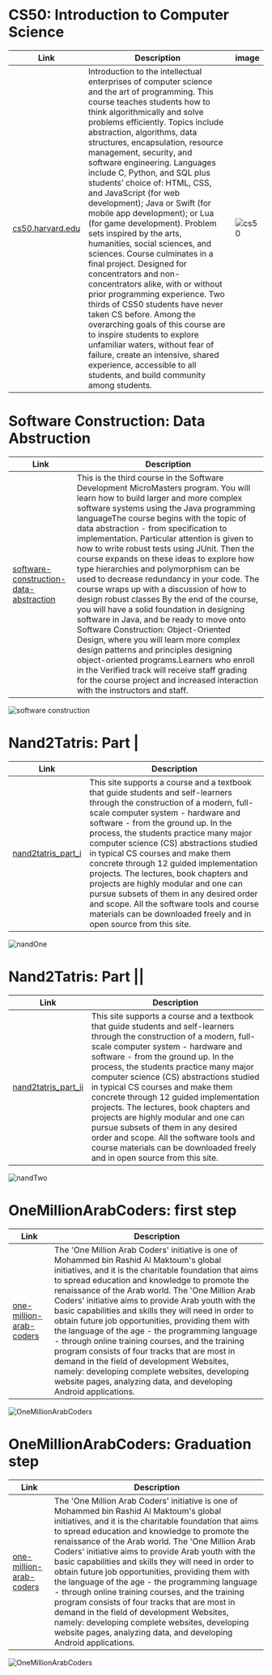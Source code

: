 
# CS50: Introduction to Computer Science
| Link | Description | image
| ----------- | ----------- | -----------
| [cs50.harvard.edu](https://cs50.harvard.edu/x/) | Introduction to the intellectual enterprises of computer science and the art of programming. This course teaches students how to think algorithmically and solve problems efficiently. Topics include abstraction, algorithms, data structures, encapsulation, resource management, security, and software engineering. Languages include C, Python, and SQL plus students’ choice of: HTML, CSS, and JavaScript (for web development); Java or Swift (for mobile app development); or Lua (for game development). Problem sets inspired by the arts, humanities, social sciences, and sciences. Course culminates in a final project. Designed for concentrators and non-concentrators alike, with or without prior programming experience. Two thirds of CS50 students have never taken CS before. Among the overarching goals of this course are to inspire students to explore unfamiliar waters, without fear of failure, create an intensive, shared experience, accessible to all students, and build community among students. | ![cs50](https://i.ibb.co/chfd33c/Harvard-X-CS50-Certificate-ed-X.png)





# Software Construction: Data Abstruction
| Link | Description |
| ----------- | ----------- |
| [software-construction-data-abstraction](https://www.edx.org/course/software-construction-data-abstraction) | This is the third course in the Software Development MicroMasters program. You will learn how to build larger and more complex software systems using the Java programming languageThe course begins with the topic of data abstraction - from specification to implementation. Particular attention is given to how to write robust tests using JUnit. Then the course expands on these ideas to explore how type hierarchies and polymorphism can be used to decrease redundancy in your code. The course wraps up with a discussion of how to design robust classes By the end of the course, you will have a solid foundation in designing software in Java, and be ready to move onto Software Construction: Object-Oriented Design, where you will learn more complex design patterns and principles designing object-oriented programs.Learners who enroll in the Verified track will receive staff grading for the course project and increased interaction with the instructors and staff.|

![software construction](https://i.ibb.co/N1jcJmM/UBCx-Soft-Const1x-Certificate-ed-X.png)

# Nand2Tatris: Part |
| Link | Description |
| ----------- | ----------- |
| [nand2tatris_part_i](https://www.nand2tetris.org/) | This site supports a course and a textbook that guide students and self-learners through the construction of a modern, full-scale computer system - hardware and software - from the ground up. In the process, the students practice many major computer science (CS) abstractions studied in typical CS courses and make them concrete through 12 guided implementation projects. The lectures, book chapters and projects are highly modular and one can pursue subsets of them in any desired order and scope. All the software tools and course materials can be downloaded freely and in open source from this site.|

![nandOne](https://i.ibb.co/qNMnT7b/ceritfcate.png)

# Nand2Tatris: Part ||
| Link | Description |
| ----------- | ----------- |
| [nand2tatris_part_ii](https://www.nand2tetris.org/) | This site supports a course and a textbook that guide students and self-learners through the construction of a modern, full-scale computer system - hardware and software - from the ground up. In the process, the students practice many major computer science (CS) abstractions studied in typical CS courses and make them concrete through 12 guided implementation projects. The lectures, book chapters and projects are highly modular and one can pursue subsets of them in any desired order and scope. All the software tools and course materials can be downloaded freely and in open source from this site.|

![nandTwo](https://i.ibb.co/r0R3skF/ceritfcateii.png)

# OneMillionArabCoders: first step
| Link | Description |
| ----------- | ----------- |
| [one-million-arab-coders](https://www.udacity.com/mena/one-million-arab-coders/) | The 'One Million Arab Coders' initiative is one of Mohammed bin Rashid Al Maktoum's global initiatives, and it is the charitable foundation that aims to spread education and knowledge to promote the renaissance of the Arab world. The 'One Million Arab Coders' initiative aims to provide Arab youth with the basic capabilities and skills they will need in order to obtain future job opportunities, providing them with the language of the age - the programming language - through online training courses, and the training program consists of four tracks that are most in demand in the field of development Websites, namely: developing complete websites, developing website pages, analyzing data, and developing Android applications.|

![OneMillionArabCoders](https://i.ibb.co/s3YXVQc/014c33cb-b32b-4d24-880a-920a3e4317a0.png)

# OneMillionArabCoders: Graduation step
| Link | Description |
| ----------- | ----------- |
| [one-million-arab-coders](https://www.udacity.com/mena/one-million-arab-coders/) | The 'One Million Arab Coders' initiative is one of Mohammed bin Rashid Al Maktoum's global initiatives, and it is the charitable foundation that aims to spread education and knowledge to promote the renaissance of the Arab world. The 'One Million Arab Coders' initiative aims to provide Arab youth with the basic capabilities and skills they will need in order to obtain future job opportunities, providing them with the language of the age - the programming language - through online training courses, and the training program consists of four tracks that are most in demand in the field of development Websites, namely: developing complete websites, developing website pages, analyzing data, and developing Android applications.|

![OneMillionArabCoders](https://i.ibb.co/wR7DqK2/Udacity-Graduation-Certificate.png)


